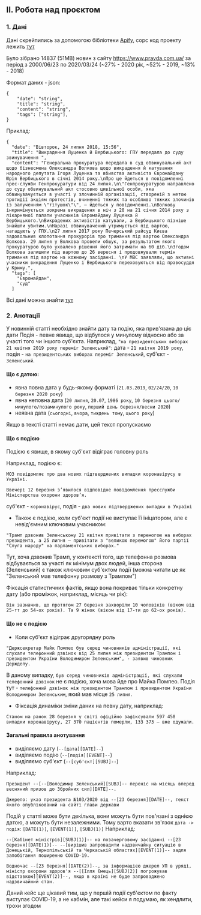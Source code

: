## II. Робота над проєктом

### 1. Дані

Дані скрейпились за допомогою бібліотеки [Apify](https://apify.com/), сорс код проекту лежить [тут](../crowley)

Було зібрано 14837 (51MB) новин з сайту https://www.pravda.com.ua/ за період з 2000/06/23 по 2020/03/24 (~27% - 2020 рік, ~52% - 2019, ~13% - 2018)

Формат даних - json:

```
{
    "date": "string",
    "title": "string",
    "content": "string",
    "tags": ["string"],
}
```

Приклад:

```
{
  "date": "Вівторок, 24 липня 2018, 15:56",
  "title": "Викрадення Луценка й Вербицького: ГПУ передала до суду звинувачення ",
  "content": "Генеральна прокуратура передала в суд обвинувальний акт щодо бізнесмена Олександра Волкова щодо викрадення й катування народного депутата Ігоря Луценка та вбивства активіста Євромайдану Юрія Вербицького в січні 2014 року.\nПро це йдеться в повідомленні прес-служби Генпрокуратури від 24 липня.\n\"Генпрокуратурою направлено до суду обвинувальний акт стосовно цивільної особи, яка обвинувачується в участі у злочинній організації, створеній з метою протидії акціям протестів, вчиненні тяжких та особливо тяжких злочинів із залученням \"тітушок\"\", – йдеться у повідомленні.\nВолкову інкримінується зокрема викрадення в ніч з 20 на 21 січня 2014 року з лікарняної палати учасників Євромайдану Луценка й Вербицького.\nВикрадених активістів катували, а Вербицького пізніше знайшли убитим.\nНаразі обвинувачений утримується під вартою, нагадують у ГПУ.\n27 липня 2017 року Печерський райсуд Києва задовольнив клопотання прокурорів про тримання під вартою Олександра Волкова. 29 липня у Волкова провели обшук, за результатом якого прокуратурою було ухвалено рішення його затримати на 60 діб.\nЗгодом Волкова залишили під вартою до 26 вересня і продовжували термін тримання під вартою на кожному засіданні. \nУ МВС заявляли, що активні учасники викрадення Луценко і Вербицького переховуються від правосуддя у Криму.",
  "tags": [
    "Євромайдан",
    "суд"
  ]
```

Всі дані можна знайти [тут](./pravda.com.ua.zip)

### 2. Анотації

У новинній статті необхідно знайти дату та подію, яка прив'язана до ціє дати
Подія - певне явище, що відбулося у минулому відносно або за участі того чи іншого суб'єкта. Наприклад, `"на президентських виборах 21 квітня 2019 року переміг Зеленський"`: дата - `21 квітня 2019 року`, подія - `на президентських виборах переміг Зеленський`, суб'єкт - `Зеленський`.

#### Що є датою:

-   явна повна дата у будь-якому форматі (`21.03.2019`, `02/24/20`, `10 березня 2020 року`)
-   явна неповна дата (`20 липня`, `20.07`, `1986 року`, `10 березня цього/минулого/позаминулого року`, `перший день березня/весни 2020`)
-   неявна дата (`сьогодні`, `вчора`, `тиждень тому`, `цього року`)

Якщо в тексті статті немає дати, цей текст пропускаємо

#### Що є подією

Подією є явище, в якому суб'єкт відіграє головну роль

Наприклад, подією є:

```
МОЗ повідомляє про два нових підтверджених випадки коронавірусу в Україні.

Ввечері 12 березня з’явилося відповідне повідомлення пресслужби Міністерства охорони здоров’я.
```

суб'єкт - `коронавірус`, подія - `два нових підтверджених випадки в Україні`

-   Також є подією, коли суб'єкт події не виступає її ініцатором, але є невід'ємним ключовим учасником:

```
"Трамп дзвонив Зеленському 21 квітня привітати з перемогою на виборах президента, а 25 липня – привітати з "великою перемогою" його партії "Слуга народу" на парламентських виборах."
```

Тут, хоча дзвонив Трамп, у контексті того, що телефонна розмова відбувається за участі як мінімум двох людей, інша сторона (Зеленський) є також ключовим суб'єктом події (можна читати це як "Зеленський мав телефонну розмову з Трампом")

Фіксація статистичних фактів, якщо вона покриває тільки конкретну дату (або проміжок, наприклад, місяць чи рік):

```
Він зазначив, що протягом 27 березня захворіли 10 чоловіків (віком від 25-тт до 54-ох років). Та 9 жінок (віком від 17-ти до 62-ох років).
```

#### Що не є подією

-   Коли суб'єкт відіграє другорядну роль

```
"Держсекретар Майк Помпео був серед чиновників адміністрації, які слухали телефонний дзвінок від 25 липня між президентом Трампом і президентом України Володимиром Зеленським", - заявив чиновник Держдепу.
```

В даному випадку, `був серед чиновників адміністрації, які слухали телефонний дзвінок` не є подією, хоча мова йде про Майка Помпео. Подія тут - `телефонний дзвінок між президентом Трампом і президентом України Володимиром Зеленським`, який мав місце `25 липня`.

-   Фіксація динаміки зміни даних на певну дату, наприклад:

```
Станом на ранок 28 березня у світі офіційно зафіксували 597 458 випадки коронавірусу, 27 370 пацієнтів померли, 133 373 — вже одужали.
```

#### Загальні правила анотування

-   виділяємо дату (`--[дата][DATE]--`)
-   виділяємо подію (`--[подія][EVENT]--`)
-   виділяємо суб'єкт (`--[суб'єкт][SUBJ]--`)

Наприклад:

```
Президент --[--[Володимир Зеленський][SUBJ]-- переніс на місяць вперед весняний призов до Збройних сил][DATE]--.

Джерело: указ президента №103/2020 від --[23 березня][DATE]--, текст якого опублікований на сайті глави держави
```

Подій у статті може бути декілька, вони можуть бути пов'язані з однією датою, а можуть бути незалежними. Тому варто вказати зв'язок `дата -> подія`: `[DATE(1)]`, `[EVENT(1)]`, `[SUBJ(1)]`
Наприклад:

```
--[Кабінет міністрів][SUBJ(1)]-- на позачерговому засіданні --[23 березня][DATE(1)]-- --[вирішив запровадити надзвичайну ситуацію в Донецькій, Тернопільській та Черкаській областях][EVENT(1)]-- задля запобігання поширенню COVID-19.

Водночас --[23 березня][DATE(2)]--, за інформацією джерел УП в уряді, міністр охорони здоров'я --[[Ілля Ємець][SUBJ(2)] погрожував відставкою][EVENT(2)]--, якщо в країні не буде запроваджено надзвичайний стан.
```

Даний кейс ще цікавий тим, що у першій події суб'єктом по факту виступає COVID-19, а не кабмін, але такі кейси я подумаю, як хендлити, трохи згодом
